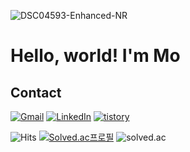 ![DSC04593-Enhanced-NR](https://github.com/user-attachments/assets/446bd729-11fc-4d82-8dd0-a910586d4fb0)

# Hello, world! I'm Mo


## Contact 
[![Gmail](https://img.shields.io/badge/Gmail-D14836.svg?&logo=gmail&logoColor=white)](mailto:jmmo0722@gmail.com)
[![LinkedIn](https://img.shields.io/badge/LinkedIn-0A66C2?&logo=linkedin&logoColor=fff)](https://www.linkedin.com/in/%EC%A0%95%EB%AF%BC-%EB%AA%A8-289504385/)
[![tistory](https://img.shields.io/badge/tistory-E34F26.svg?&logo=tistory&logoColor=white)](https://mozmin.tistory.com)

![Hits](https://komarev.com/ghpvc/?username=mozmin) 
[![Solved.ac프로필](http://mazassumnida.wtf/api/mini/generate_badge?boj=jmmo0722)](https://solved.ac/jmmo0722)
![solved.ac](https://img.shields.io/badge/SOLVED.AC-SILVER%20I-435F7A??style=for-the-badge&Color=white)


